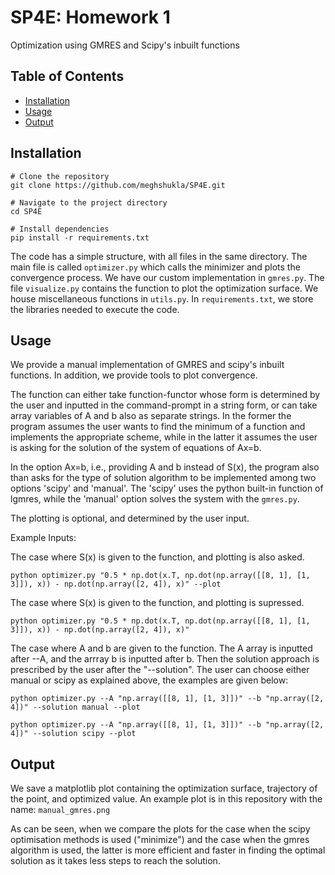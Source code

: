 # SP4E: Homework 1

Optimization using GMRES and Scipy's inbuilt functions

## Table of Contents

- [Installation](#installation)
- [Usage](#usage)
- [Output](#output)


## Installation

```
# Clone the repository
git clone https://github.com/meghshukla/SP4E.git

# Navigate to the project directory
cd SP4E

# Install dependencies
pip install -r requirements.txt
```

The code has a simple structure, with all files in the same directory. The main file is called ```optimizer.py``` which calls the minimizer and plots the convergence process. We have our custom implementation in ```gmres.py```. The file ```visualize.py``` contains the function to plot the optimization surface. We house miscellaneous functions in ```utils.py```. In ```requirements.txt```, we store the libraries needed to execute the code.


## Usage

We provide a manual implementation of GMRES and scipy's inbuilt functions.
In addition, we provide tools to plot convergence.

The function can either take function-functor whose form is determined by the user and inputted in the command-prompt in a string form, or can take array variables of A and b also as separate strings. In the former the program assumes the user wants to find the minimum of a function and implements the appropriate scheme, while in the latter it assumes the user is asking for the solution of the system of equations of Ax=b.

In the option Ax=b, i.e., providing A and b instead of S(x), the program also than asks for the type of solution algorithm to be implemented among two options 'scipy' and 'manual'. The 'scipy' uses the python built-in function of lgmres, while the 'manual' option solves the system with the ```gmres.py```.

The plotting is optional, and determined by the user input. 

Example Inputs:

The case where S(x) is given to the function, and plotting is also asked. 

```python optimizer.py "0.5 * np.dot(x.T, np.dot(np.array([[8, 1], [1, 3]]), x)) - np.dot(np.array([2, 4]), x)" --plot```

The case where S(x) is given to the function, and plotting is supressed. 

```python optimizer.py "0.5 * np.dot(x.T, np.dot(np.array([[8, 1], [1, 3]]), x)) - np.dot(np.array([2, 4]), x)"```

The case where A and b are given to the function. The A array is inputted after --A, and the arrray b is inputted after b. Then the solution approach is prescribed by the user after the "--solution". The user can choose either manual or scipy as explained above, the examples are given below:

```python optimizer.py --A "np.array([[8, 1], [1, 3]])" --b "np.array([2, 4])" --solution manual --plot```

```python optimizer.py --A "np.array([[8, 1], [1, 3]])" --b "np.array([2, 4])" --solution scipy --plot```

## Output

We save a matplotlib plot containing the optimization surface, trajectory of the point, and optimized value. An example plot is in this repository with the name: ```manual_gmres.png``` 

As can be seen, when we compare the plots for the case when the scipy optimisation methods is used ("minimize") and the case when the gmres algorithm is used, the latter is more efficient and faster in finding the optimal solution as it takes less steps to reach the solution.
